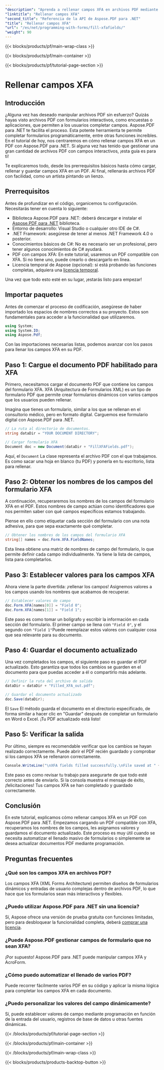 ```yaml
---
"description": "Aprenda a rellenar campos XFA en archivos PDF mediante programación usando Aspose.PDF para .NET con este tutorial paso a paso. Descubra herramientas sencillas y potentes para la manipulación de PDF."
"linktitle": "Rellenar campos XFA"
"second_title": "Referencia de la API de Aspose.PDF para .NET"
"title": "Rellenar campos XFA"
"url": "/es/net/programming-with-forms/fill-xfafields/"
"weight": 90
---
```


{{< blocks/products/pf/main-wrap-class >}}

{{< blocks/products/pf/main-container >}}

{{< blocks/products/pf/tutorial-page-section >}}

# Rellenar campos XFA

## Introducción

¿Alguna vez has deseado manipular archivos PDF sin esfuerzo? Quizás hayas visto archivos PDF con formularios interactivos, como encuestas o aplicaciones, que permiten a los usuarios completar campos. Aspose.PDF para .NET te facilita el proceso. Esta potente herramienta te permite completar formularios programáticamente, entre otras funciones increíbles. En el tutorial de hoy, nos centraremos en cómo rellenar campos XFA en un PDF con Aspose.PDF para .NET. Si alguna vez has tenido que gestionar una gran cantidad de archivos PDF con campos interactivos, ¡esta guía es para ti!

Te explicaremos todo, desde los prerrequisitos básicos hasta cómo cargar, rellenar y guardar campos XFA en un PDF. Al final, rellenarás archivos PDF con facilidad, como un artista pintando un lienzo.

## Prerrequisitos

Antes de profundizar en el código, organicemos tu configuración. Necesitarás tener en cuenta lo siguiente:

- Biblioteca Aspose.PDF para .NET: deberá descargar e instalar el [Aspose.PDF para .NET](https://releases.aspose.com/pdf/net/) biblioteca.
- Entorno de desarrollo: Visual Studio o cualquier otro IDE de C#.
- .NET Framework: asegúrese de tener al menos .NET Framework 4.0 o posterior.
- Conocimientos básicos de C#: No es necesario ser un profesional, pero tener algunos conocimientos de C# ayudará.
- PDF con campos XFA: En este tutorial, usaremos un PDF compatible con XFA. Si no tiene uno, puede crearlo o descargarlo en línea.
- Licencia temporal de Aspose (opcional): si está probando las funciones completas, adquiera una [licencia temporal](https://purchase.aspose.com/temporary-license/).

Una vez que todo esto esté en su lugar, ¡estarás listo para empezar!

## Importar paquetes

Antes de comenzar el proceso de codificación, asegúrese de haber importado los espacios de nombres correctos a su proyecto. Estos son fundamentales para acceder a la funcionalidad que utilizaremos.

```csharp
using System;
using System.IO;
using Aspose.Pdf;
```

Con las importaciones necesarias listas, podemos avanzar con los pasos para llenar los campos XFA en su PDF.

## Paso 1: Cargue el documento PDF habilitado para XFA

Primero, necesitamos cargar el documento PDF que contiene los campos del formulario XFA. XFA (Arquitectura de Formularios XML) es un tipo de formulario PDF que permite crear formularios dinámicos con varios campos que los usuarios pueden rellenar.

Imagina que tienes un formulario, similar a los que se rellenan en el consultorio médico, pero en formato digital. Carguemos ese formulario digital con Aspose.PDF para .NET.

```csharp
// La ruta al directorio de documentos.
string dataDir = "YOUR DOCUMENT DIRECTORY";

// Cargar formulario XFA
Document doc = new Document(dataDir + "FillXFAFields.pdf");
```

Aquí, el `Document` La clase representa el archivo PDF con el que trabajamos. Es como sacar una hoja en blanco (tu PDF) y ponerla en tu escritorio, lista para rellenar.

## Paso 2: Obtener los nombres de los campos del formulario XFA

A continuación, recuperaremos los nombres de los campos del formulario XFA en el PDF. Estos nombres de campo actúan como identificadores que nos permiten saber con qué campos específicos estamos trabajando.

Piense en ello como etiquetar cada sección del formulario con una nota adhesiva, para que sepa exactamente qué completar.

```csharp
// Obtener los nombres de los campos del formulario XFA
string[] names = doc.Form.XFA.FieldNames;
```

Esta línea obtiene una matriz de nombres de campo del formulario, lo que permite definir cada campo individualmente. Ya tiene la lista de campos, lista para completarlos.

## Paso 3: Establecer valores para los campos XFA

Ahora viene la parte divertida: ¡rellenar los campos! Asignemos valores a los campos usando los nombres que acabamos de recuperar.

```csharp
// Establecer valores de campo
doc.Form.XFA[names[0]] = "Field 0";
doc.Form.XFA[names[1]] = "Field 1";
```

Este paso es como tomar un bolígrafo y escribir la información en cada sección del formulario. El primer campo se llena con `"Field 0"`, y el segundo con `"Field 1"`Puede reemplazar estos valores con cualquier cosa que sea relevante para su documento.

## Paso 4: Guardar el documento actualizado

Una vez completados los campos, el siguiente paso es guardar el PDF actualizado. Esto garantiza que todos los cambios se guarden en el documento para que puedas acceder a él o compartirlo más adelante.

```csharp
// Definir la ruta del archivo de salida
dataDir = dataDir + "Filled_XFA_out.pdf";

// Guardar el documento actualizado
doc.Save(dataDir);
```

El `Save` El método guarda el documento en el directorio especificado, de forma similar a hacer clic en "Guardar" después de completar un formulario en Word o Excel. ¡Tu PDF actualizado está listo!

## Paso 5: Verificar la salida

Por último, siempre es recomendable verificar que los cambios se hayan realizado correctamente. Puede abrir el PDF recién guardado y comprobar si los campos XFA se rellenaron correctamente.

```csharp
Console.WriteLine("\nXFA fields filled successfully.\nFile saved at " + dataDir);
```

Este paso es como revisar tu trabajo para asegurarte de que todo esté correcto antes de enviarlo. Si la consola muestra el mensaje de éxito, ¡felicitaciones! Tus campos XFA se han completado y guardado correctamente.

## Conclusión

En este tutorial, explicamos cómo rellenar campos XFA en un PDF con Aspose.PDF para .NET. Empezamos cargando un PDF compatible con XFA, recuperamos los nombres de los campos, les asignamos valores y guardamos el documento actualizado. Este proceso es muy útil cuando se necesita automatizar el llenado masivo de formularios o simplemente se desea actualizar documentos PDF mediante programación.

## Preguntas frecuentes

### ¿Qué son los campos XFA en archivos PDF?
Los campos XFA (XML Forms Architecture) permiten diseños de formularios dinámicos y entradas de usuario complejas dentro de archivos PDF, lo que hace que los formularios sean más interactivos y flexibles.

### ¿Puedo utilizar Aspose.PDF para .NET sin una licencia?
Sí, Aspose ofrece una versión de prueba gratuita con funciones limitadas, pero para desbloquear la funcionalidad completa, deberá [comprar una licencia](https://purchase.aspose.com/buy).

### ¿Puede Aspose.PDF gestionar campos de formulario que no sean XFA?
¡Por supuesto! Aspose.PDF para .NET puede manipular campos XFA y AcroForm.

### ¿Cómo puedo automatizar el llenado de varios PDF?
Puede recorrer fácilmente varios PDF en su código y aplicar la misma lógica para completar los campos XFA en cada documento.

### ¿Puedo personalizar los valores del campo dinámicamente?
Sí, puede establecer valores de campo mediante programación en función de la entrada del usuario, registros de base de datos u otras fuentes dinámicas.

{{< /blocks/products/pf/tutorial-page-section >}}

{{< /blocks/products/pf/main-container >}}

{{< /blocks/products/pf/main-wrap-class >}}

{{< blocks/products/products-backtop-button >}}